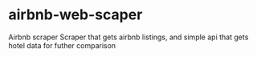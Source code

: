 # airbnb-web-scaper
Airbnb scraper
Scraper that gets airbnb listings, and simple api that gets hotel data for futher comparison
